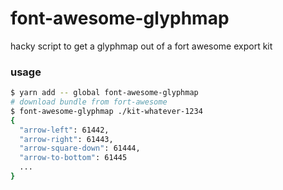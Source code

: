 # font-awesome-glyphmap

hacky script to get a glyphmap out of a fort awesome export kit
### usage
```sh
$ yarn add -- global font-awesome-glyphmap
# download bundle from fort-awesome
$ font-awesome-glyphmap ./kit-whatever-1234
{
  "arrow-left": 61442,
  "arrow-right": 61443,
  "arrow-square-down": 61444,
  "arrow-to-bottom": 61445
  ...
}
```